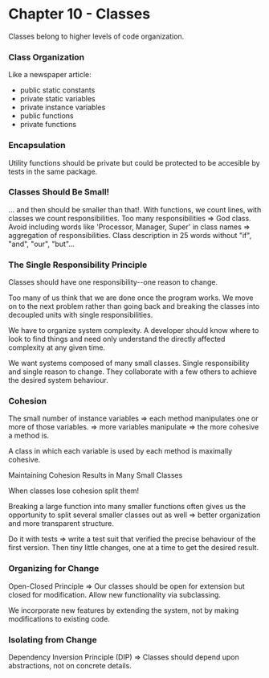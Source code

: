 # Chapter 10 - Classes

Classes belong to higher levels of code organization.


### Class Organization
Like a newspaper article:
- public static constants 
- private static variables 
- private instance variables 
- public functions
- private functions

### Encapsulation
Utility functions should be private but could be protected to be accesible by tests in the same package.

### Classes Should Be Small!
... and then should be smaller than that!.
With functions, we count lines, with classes we count responsibilities.
Too many responsibilities => God class.
Avoid including words like 'Processor, Manager, Super' in class names => aggregation of responsibilities. Class description in 25 words without "if", "and", "our", "but"...

### The Single Responsibility Principle
Classes should have one responsibility--one reason to change.

Too many of us think that we are done once the program works. We move on to the next problem rather than going back and breaking the
classes into decoupled units with single responsibilities.

We have to organize system complexity. A developer should know where to look to find things and need only understand the directly affected complexity at any given time.

We want systems composed of many small classes. Single responsibility and single reason to change. They collaborate with a few others to achieve the desired system behaviour.

### Cohesion
The small number of instance variables => each method manipulates one or more of those variables. => more variables manipulate => the more cohesive a method is.

A class in which each variable is used by each method is maximally cohesive.

Maintaining Cohesion Results in Many Small Classes

When classes lose cohesion split them!

Breaking a large function into many smaller functions often gives us the opportunity to split several smaller classes out as well => better organization and more transparent structure.

Do it with tests => write a test suit that verified the precise behaviour of the first version. Then tiny little changes, one at a time to get the desired result.

### Organizing for Change
Open-Closed Principle => Our classes should be open for extension but closed for modification. 
Allow new functionality via subclassing.

We incorporate new features by extending the system, not by making modifications to existing code.

### Isolating from Change
Dependency Inversion Principle (DIP) => Classes should depend upon abstractions, not on concrete details.
